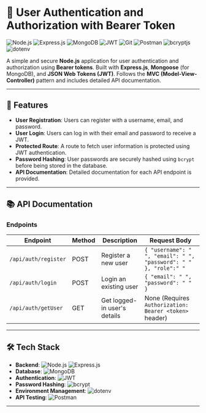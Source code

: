 # 🔐 User Authentication and Authorization with Bearer Token

![Node.js](https://img.shields.io/badge/Node.js-v20.x-green?logo=node.js)
![Express.js](https://img.shields.io/badge/Express.js-v4.x-lightgrey?logo=express)
![MongoDB](https://img.shields.io/badge/MongoDB-v7.x-blue?logo=mongodb)
![JWT](https://img.shields.io/badge/JWT-v9.x-yellow?logo=json-web-tokens)
![Git](https://img.shields.io/badge/Git-v2.x-orange?logo=git)
![Postman](https://img.shields.io/badge/Postman-v10.x-orange?logo=postman)
![bcryptjs](https://img.shields.io/badge/bcryptjs-v2.x-blue)
![dotenv](https://img.shields.io/badge/dotenv-v16.x-green)

A simple and secure **Node.js** application for user authentication and authorization using **Bearer tokens**. Built with **Express.js**, **Mongoose** (for MongoDB), and **JSON Web Tokens (JWT)**. Follows the **MVC (Model-View-Controller)** pattern and includes detailed API documentation.

---

## 🚀 Features

- **User Registration**: Users can register with a username, email, and password.
- **User Login**: Users can log in with their email and password to receive a JWT.
- **Protected Route**: A route to fetch user information is protected using JWT authentication.
- **Password Hashing**: User passwords are securely hashed using `bcrypt` before being stored in the database.
- **API Documentation**: Detailed documentation for each API endpoint is provided.

---

## 📚 API Documentation

### Endpoints

| Endpoint               | Method | Description                | Request Body                                                                 |
|------------------------|--------|----------------------------|------------------------------------------------------------------------------|
| `/api/auth/register`   | POST   | Register a new user        | `{ "username": " ", "email": " ", "password": " " }, "role":" "` |
| `/api/auth/login`      | POST   | Login an existing user     | `{ "email": " ", "password": " " }`                     | 
| `/api/auth/getUser`        | GET    | Get logged-in user's details | None (Requires `Authorization: Bearer <token>` header)                       
 
---

## 🛠️ Tech Stack

- **Backend**: ![Node.js](https://img.shields.io/badge/Node.js-v20.x-green?logo=node.js) ![Express.js](https://img.shields.io/badge/Express.js-v4.x-lightgrey?logo=express)
- **Database**: ![MongoDB](https://img.shields.io/badge/MongoDB-v7.x-blue?logo=mongodb)
- **Authentication**: ![JWT](https://img.shields.io/badge/JWT-v9.x-yellow?logo=json-web-tokens)
- **Password Hashing**: ![bcrypt](https://img.shields.io/badge/bcryptjs-v2.x-blue)
- **Environment Management**: ![dotenv](https://img.shields.io/badge/dotenv-v16.x-green)
- **API Testing**: ![Postman](https://img.shields.io/badge/Postman-v10.x-orange?logo=postman)

---
